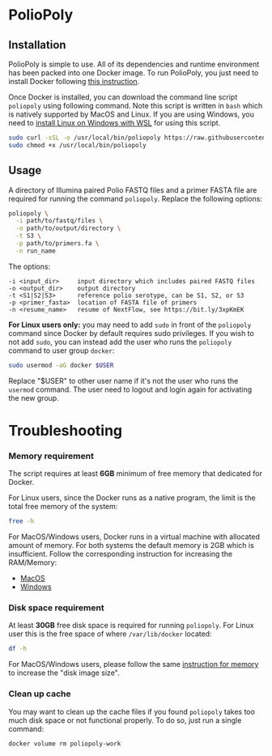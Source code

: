 # PolioPoly

## Installation

PolioPoly is simple to use. All of its dependencies and runtime environment has
been packed into one Docker image. To run PolioPoly, you just need to install
Docker following [this instruction](https://docs.docker.com/engine/install/).

Once Docker is installed, you can download the command line script `poliopoly`
using following command. Note this script is written in `bash` which is natively
supported by MacOS and Linux. If you are using Windows, you need to [install
Linux on Windows with WSL](https://docs.microsoft.com/en-us/windows/wsl/install)
for using this script.

```bash
sudo curl -sSL -o /usr/local/bin/poliopoly https://raw.githubusercontent.com/hivdb/poliopoly/main/bin/poliopoly
sudo chmod +x /usr/local/bin/poliopoly
```

## Usage

A directory of Illumina paired Polio FASTQ files and a primer FASTA file are
required for running the command `poliopoly`. Replace the following options:

```bash
poliopoly \
  -i path/to/fastq/files \
  -o path/to/output/directory \
  -t S3 \
  -p path/to/primers.fa \
  -n run_name
```

The options:
```
-i <input_dir>     input directory which includes paired FASTQ files
-o <output_dir>    output directory
-t <S1|S2|S3>      reference polio serotype, can be S1, S2, or S3
-p <primer_fasta>  location of FASTA file of primers
-n <resume_name>   resume of NextFlow, see https://bit.ly/3xpKmEK
```

**For Linux users only:** you may need to add `sudo` in front of the `poliopoly`
command since Docker by default requires sudo privileges. If you wish to not add
`sudo`, you can instead add the user who runs the `poliopoly` command to user
group `docker`:

```bash
sudo usermod -aG docker $USER
```

Replace "$USER" to other user name if it's not the user who runs the `usermod`
command. The user need to logout and login again for activating the new group.

Troubleshooting
===============

### Memory requirement

The script requires at least **6GB** minimum of free memory that dedicated for
Docker.

For Linux users, since the Docker runs as a native program, the limit is the
total free memory of the system:

```bash
free -h
```

For MacOS/Windows users, Docker runs in a virtual machine with allocated amount
of memory. For both systems the default memory is 2GB which is insufficient.
Follow the corresponding instruction for increasing the RAM/Memory:

- [MacOS](https://docs.docker.com/desktop/settings/mac/#advanced)
- [Windows](https://docs.docker.com/desktop/settings/windows/#advanced)

### Disk space requirement

At least **30GB** free disk space is required for running `poliopoly`. For Linux
user this is the free space of where `/var/lib/docker` located:

```bash
df -h
```

For MacOS/Windows users, please follow the same [instruction for
memory](#memory-requirement) to increase the "disk image size".

### Clean up cache

You may want to clean up the cache files if you found `poliopoly` takes too much
disk space or not functional properly. To do so, just run a single command:

```bash
docker volume rm poliopoly-work
```
